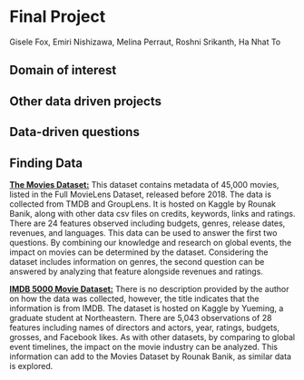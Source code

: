 # Final Project
Gisele Fox, Emiri Nishizawa, Melina Perraut, Roshni Srikanth, Ha Nhat To

## Domain of interest


## Other data driven projects


## Data-driven questions


## Finding Data
**[The Movies Dataset:](https://www.kaggle.com/rounakbanik/the-movies-dataset?select=movies_metadata.csv)**
This dataset contains metadata of 45,000 movies, listed in the Full MovieLens Dataset, released before 2018. The data is collected from TMDB and GroupLens. It is hosted on Kaggle by Rounak Banik, along with other data csv files on credits, keywords, links and ratings. There are 24 features observed including budgets, genres, release dates, revenues, and languages. This data can be used to answer the first two questions. By combining our knowledge and research on global events, the impact on movies can be determined by the dataset. Considering the dataset includes information on genres, the second question can be answered by analyzing that feature alongside revenues and ratings.

**[IMDB 5000 Movie Dataset:](https://www.kaggle.com/carolzhangdc/imdb-5000-movie-dataset)**
There is no description provided by the author on how the data was collected, however, the title indicates that the information is from IMDB. The dataset is hosted on Kaggle by Yueming, a graduate student at Northeastern. There are 5,043 observations of 28 features including names of directors and actors, year, ratings, budgets, grosses, and Facebook likes. As with other datasets, by comparing to global event timelines, the impact on the movie industry can be analyzed. This information can add to the Movies Dataset by Rounak Banik, as similar data is explored.
